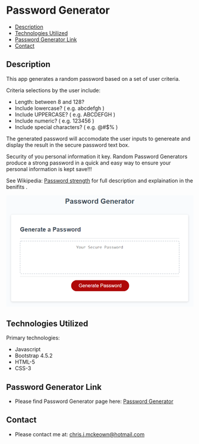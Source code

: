 # Password Generator

* [Description](#Description)
* [Technologies Utilized](#Technologies-Utilized)
* [Password Generator Link](#Password-Generator-Link)
* [Contact](#Contact)

## Description
This app generates a random password based on a set of user criteria.

Criteria selections by the user include: 
* Length: between 8 and 128?
* Include lowercase? ( e.g. abcdefgh )
* Include UPPERCASE? ( e.g. ABCDEFGH )
* Include numeric? ( e.g. 123456 )
* Include special characters? ( e.g. @#$% )

The generated password will accomodate the user inputs to genereate and display the result in the secure password text box.

Security of you personal information it key. Random Password Generators produce a strong password in a quick and easy way to ensure your personal information is kept save!!! 

See Wikipedia: <a href="https://en.wikipedia.org/wiki/Password_strength" target="_blank">Password strength</a> for full description and explaination in the benifits .

![password generator](./Assets//images/03-javascript-homework.png)

## Technologies Utilized
Primary technologies:
* Javascript
* Bootstrap 4.5.2
* HTML-5
* CSS-3

## Password Generator Link

* Please find Password Generator page here: <a href="https://chrisjmckeown.github.io/Password_Generator/" target="_blank">Password Generator</a>

## Contact

* Please contact me at: chris.j.mckeown@hotmail.com